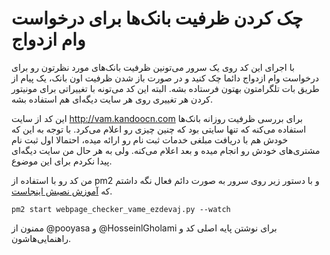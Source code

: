 # چک کردن ظرفیت بانک‌ها برای درخواست وام ازدواج

با اجرای این کد روی یک سرور می‌تونین ظرفیت بانک‌های مورد نظرتون رو برای درخواست وام ازدواج دائما چک کنید و در صورت باز شدن ظرفیت اون بانک، یک پیام از طریق بات تلگرامتون بهتون فرستاده بشه.
البته این کد می‌تونه با تغییراتی برای مونیتور کردن هر تغییری روی هر سایت دیگه‌ای هم استفاده بشه.

این کد از سایت http://vam.kandoocn.com برای بررسی ظرفیت روزانه بانک‌ها استفاده می‌کنه که تنها سایتی بود که چنین چیزی رو اعلام می‌کرد. با توجه به این که خودش هم با دریافت مبلغی خدمات ثبت نام رو ارائه میده، احتمالا اول ثبت نام مشتری‌های خودش رو انجام میده و بعد اعلام می‌کنه. ولی به هر حال من سایت دیگه‌ای پیدا نکردم برای این موضوع.

من کد رو با استفاده از pm2 و با دستور زیر روی سرور به صورت دائم فعال نگه داشتم که [آموزش نصبش اینجاست](https://pm2.io/docs/runtime/guide/installation/).
 
`pm2 start webpage_checker_vame_ezdevaj.py --watch`

ممنون از @pooyasa و @HosseinlGholami برای نوشتن پایه اصلی کد و راهنمایی‌هاشون.
